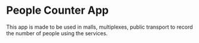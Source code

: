 # People Counter App 

This app is made to be used in malls, multiplexes, public transport to record the number of people using the services.
